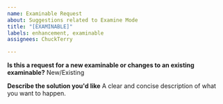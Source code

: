 ```yaml
---
name: Examinable Request
about: Suggestions related to Examine Mode
title: "[EXAMINABLE]"
labels: enhancement, examinable
assignees: ChuckTerry

---
```


**Is this a request for a new examinable or changes to an existing examinable?**
New/Existing

**Describe the solution you'd like**
A clear and concise description of what you want to happen.
